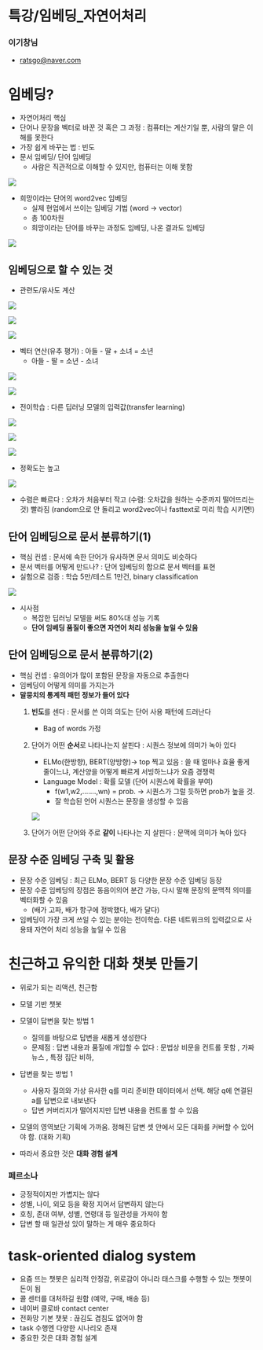 # 특강/임베딩_자연어처리

### 이기창님
- ratsgo@naver.com

# 임베딩?

- 자연어처리 핵심
- 단어나 문장을 벡터로 바꾼 것 혹은 그 과정 : 컴퓨터는 계산기일 뿐, 사람의 말은 이해를 못한다
- 가장 쉽게 바꾸는 법 : 빈도
- 문서 임베딩/ 단어 임베딩
    - 사람은 직관적으로 이해할 수 있지만, 컴퓨터는 이해 못함

![](Untitled-ded83b30-a586-4ab3-b195-ef2dcec44c85.png)

- 희망이라는 단어의 word2vec 임베딩
    - 실제 현업에서 쓰이는 임베딩 기법 (word → vector)
    - 총 100차원
    - 희망이라는 단어를 바꾸는 과정도 임베딩, 나온 결과도 임베딩

![](Untitled-bbbad09c-5a55-420d-9eeb-17f7342452fc.png)

## 임베딩으로 할 수 있는 것

- 관련도/유사도 계산

![](Untitled-f6006a79-d51b-40ba-87b2-4d45baa8ec0b.png)

![](Untitled-721803fc-6807-403e-ab27-c5d5d05a511c.png)

![](Untitled-4dad9430-9e59-404a-a278-4d862d82abf9.png)

- 벡터 연산(유추 평가) : 아들 - 딸 + 소녀 = 소년
    - 아들 - 딸 = 소년 - 소녀

![](Untitled-0ccd97b4-78d9-4632-a0f5-f54e3f2d14bd.png)

![](Untitled-5a4d12a0-2862-41fc-967f-ac8637007e76.png)

- 전이학습 : 다른 딥러닝 모델의 입력값(transfer learning)

![](Untitled-fd9141f8-9100-4e6b-8d44-3b425d18c644.png)

![](Untitled-8d1c19e1-e7da-49bb-afeb-bc09f97b1e82.png)

![](Untitled-d4aa131a-aff6-4b63-a752-e5f46edefe88.png)

- 정확도는 높고

![](Untitled-072b3989-24cf-4a62-9a91-de1b5e693ff9.png)

- 수렴은 빠르다 : 오차가 처음부터 작고 (수렴: 오차값을 원하는 수준까지 떨어뜨리는 것) 빨라짐 (random으로 안 돌리고 word2vec이나 fasttext로 미리 학습 시키면!)

## 단어 임베딩으로 문서 분류하기(1)

- 핵심 컨셉 : 문서에 속한 단어가 유사하면 문서 의미도 비슷하다
- 문서 벡터를 어떻게 만드나? : 단어 임베딩의 합으로 문서 벡터를 표현
- 실험으로 검증 : 학습 5만/테스트 1만건, binary classification

![](Untitled-43ebf844-2b6d-4a94-9581-a52c15b42aad.png)

- 시사점
    - 복잡한 딥러닝 모델을 써도 80%대 성능 기록
    - **단어 임베딩 품질이 좋으면 자연어 처리 성능을 높일 수 있음**

## 단어 임베딩으로 문서 분류하기(2)

- 핵심 컨셉 : 유의어가 많이 포함된 문장을 자동으로 추출한다
- 임베딩이 어떻게 의미를 가지는가
- **말뭉치의 통계적 패턴 정보가 들어 있다**
    1. **빈도**를 센다 : 문서를 쓴 이의 의도는 단어 사용 패턴에 드러난다 
        - Bag of words 가정
    2. 단어가 어떤 **순서**로 나타나는지 살핀다 : 시퀀스 정보에 의미가 녹아 있다 
        - ELMo(한방향), BERT(양방향)→ top 찍고 있음 : 쓸 때 얼마나 효율 좋게 줄이느냐, 계산양을 어떻게 빠르게 서빙하느냐가 요즘 경쟁력
        - Language Model : 확률 모델 (단어 시퀀스에 확률을 부여)
            - f(w1,w2,.......,wn) = prob. → 시퀀스가 그럴 듯하면 prob가 높을 것.
            - 잘 학습된 언어 시퀀스는 문장을 생성할 수 있음

        ![](Untitled-63e79afe-78d3-4592-a827-df77c2f293c8.png)

    3. 단어가 어떤 단어와 주로 **같이** 나타나는 지 살핀다 : 문맥에 의미가 녹아 있다

## 문장 수준 임베딩 구축 및 활용

- 문장 수준 임베딩 : 최근 ELMo, BERT 등 다양한 문장 수준 임베딩 등장
- 문장 수준 임베딩의 장점은 동음이의어 분간 가능, 다시 말해 문장의 문맥적 의미를 벡터화할 수 있음
    - (배가 고파, 배가 항구에 정박했다, 배가 달다)
- 임베딩이 가장 크게 쓰일 수 있는 분야는 전이학습. 다른 네트워크의 입력값으로 사용돼 자연어 처리 성능을 높일 수 있음

# 친근하고 유익한 대화 챗봇 만들기

- 위로가 되는 리액션, 친근함
- 모델 기반 챗봇
- 모델이 답변을 찾는 방법 1
    - 질의를 바탕으로 답변을 새롭게 생성한다
    - 문제점 : 답변 내용과 품질에 개입할 수 없다 : 문법상 비문을 컨트롤 못함 , 가짜 뉴스 , 특정 집단 비하,
- 답변을 찾는 방법 1
    - 사용자 질의와 가상 유사한 q를 미리 준비한 데이터에서 선택. 해당 q에 연결된 a를 답변으로 내보낸다
    - 답변 커버리지가 떨어지지만 답변 내용을 컨트롤 할 수 있음

- 모델의 영역보단 기획에 가까움. 정해진 답변 셋 안에서 모든 대화를 커버할 수 있어야 함. (대화 기획)
- 따라서 중요한 것은 **대화 경험 설계**

### 페르소나

- 긍정적이지만 가볍지는 않다
- 성별, 나이, 외모 등을 확정 지어서 답변하지 않는다
- 호칭, 존대 여부, 성별, 연령대 등 일관성을 가져야 함
- 답변 할 때 일관성 있이 말하는 게 매우 중요하다

# task-oriented dialog system

- 요즘 뜨는 챗봇은 심리적 안정감, 위로감이 아니라 태스크를 수행할 수 있는 챗봇이 돈이 됨
- 콜 센터를 대처하길 원함 (예약, 구매, 배송 등)
- 네이버 클로바 contact center
- 전화망 기본 챗봇  : 끊김도 겹침도 없어야 함
- task 수행엔 다양한 시나리오 존재
- 중요한 것은 대화 경험 설계